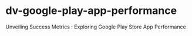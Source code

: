 # dv-google-play-app-performance
Unveiling Success Metrics : Exploring Google Play Store App Performance
